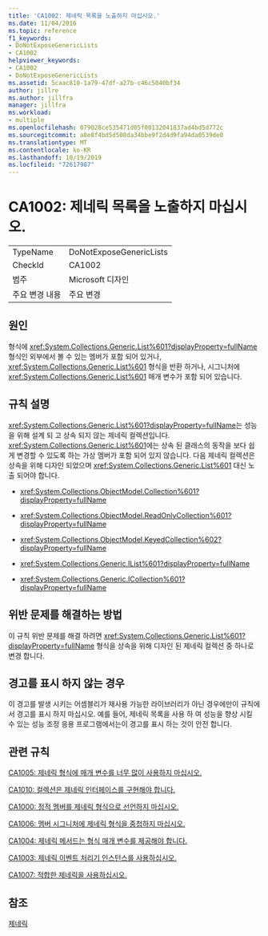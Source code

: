 ```yaml
---
title: 'CA1002: 제네릭 목록을 노출하지 마십시오.'
ms.date: 11/04/2016
ms.topic: reference
f1_keywords:
- DoNotExposeGenericLists
- CA1002
helpviewer_keywords:
- CA1002
- DoNotExposeGenericLists
ms.assetid: 5caac810-1a79-47df-a27b-c46c5040bf34
author: jillre
ms.author: jillfra
manager: jillfra
ms.workload:
- multiple
ms.openlocfilehash: 079028ce535471d05f00132041837ad4bd5d772c
ms.sourcegitcommit: a8e8f4bd5d508da34bbe9f2d4d9fa94da0539de0
ms.translationtype: MT
ms.contentlocale: ko-KR
ms.lasthandoff: 10/19/2019
ms.locfileid: "72617987"
---
```

# <a name="ca1002-do-not-expose-generic-lists"></a>CA1002: 제네릭 목록을 노출하지 마십시오.

|||
|-|-|
|TypeName|DoNotExposeGenericLists|
|CheckId|CA1002|
|범주|Microsoft 디자인|
|주요 변경 내용|주요 변경|

## <a name="cause"></a>원인

형식에 <xref:System.Collections.Generic.List%601?displayProperty=fullName> 형식인 외부에서 볼 수 있는 멤버가 포함 되어 있거나, <xref:System.Collections.Generic.List%601> 형식을 반환 하거나, 시그니처에 <xref:System.Collections.Generic.List%601> 매개 변수가 포함 되어 있습니다.

## <a name="rule-description"></a>규칙 설명

<xref:System.Collections.Generic.List%601?displayProperty=fullName>는 성능을 위해 설계 되 고 상속 되지 않는 제네릭 컬렉션입니다. <xref:System.Collections.Generic.List%601>에는 상속 된 클래스의 동작을 보다 쉽게 변경할 수 있도록 하는 가상 멤버가 포함 되어 있지 않습니다. 다음 제네릭 컬렉션은 상속을 위해 디자인 되었으며 <xref:System.Collections.Generic.List%601> 대신 노출 되어야 합니다.

- <xref:System.Collections.ObjectModel.Collection%601?displayProperty=fullName>

- <xref:System.Collections.ObjectModel.ReadOnlyCollection%601?displayProperty=fullName>

- <xref:System.Collections.ObjectModel.KeyedCollection%602?displayProperty=fullName>

- <xref:System.Collections.Generic.IList%601?displayProperty=fullName>

- <xref:System.Collections.Generic.ICollection%601?displayProperty=fullName>

## <a name="how-to-fix-violations"></a>위반 문제를 해결하는 방법

이 규칙 위반 문제를 해결 하려면 <xref:System.Collections.Generic.List%601?displayProperty=fullName> 형식을 상속을 위해 디자인 된 제네릭 컬렉션 중 하나로 변경 합니다.

## <a name="when-to-suppress-warnings"></a>경고를 표시 하지 않는 경우

이 경고를 발생 시키는 어셈블리가 재사용 가능한 라이브러리가 아닌 경우에만이 규칙에서 경고를 표시 하지 마십시오. 예를 들어, 제네릭 목록을 사용 하 여 성능을 향상 시킬 수 있는 성능 조정 응용 프로그램에서는이 경고를 표시 하는 것이 안전 합니다.

## <a name="related-rules"></a>관련 규칙

[CA1005: 제네릭 형식에 매개 변수를 너무 많이 사용하지 마십시오.](../code-quality/ca1005.md)

[CA1010: 컬렉션은 제네릭 인터페이스를 구현해야 합니다.](../code-quality/ca1010.md)

[CA1000: 정적 멤버를 제네릭 형식으로 선언하지 마십시오.](../code-quality/ca1000.md)

[CA1006: 멤버 시그니처에 제네릭 형식을 중첩하지 마십시오.](../code-quality/ca1006.md)

[CA1004: 제네릭 메서드는 형식 매개 변수를 제공해야 합니다.](../code-quality/ca1004.md)

[CA1003: 제네릭 이벤트 처리기 인스턴스를 사용하십시오.](../code-quality/ca1003.md)

[CA1007: 적합한 제네릭을 사용하십시오.](../code-quality/ca1007.md)

## <a name="see-also"></a>참조

[제네릭](/dotnet/csharp/programming-guide/generics/index)

